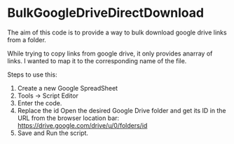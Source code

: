 # BulkGoogleDriveDirectDownload
The aim of this code is to provide a way to bulk download google drive links from a folder. 

While trying to copy links from google drive, it only provides anarray of links. I wanted to map it to the corresponding name of the file.

Steps to use this:
1. Create a new Google SpreadSheet
2. Tools -> Script Editor
3. Enter the code.
4. Replace the id
       Open the desired Google Drive folder and get its ID in the URL from the browser location bar: https://drive.google.com/drive/u/0/folders/id
5. Save and Run the script.
